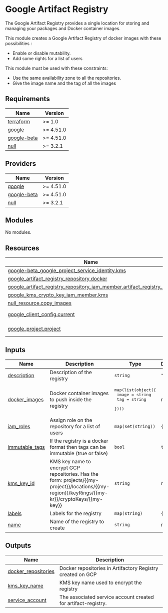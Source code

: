 # Google Artifact Registry

The Google Artifact Registry provides a single location for storing and managing your packages and Docker container images.

This module creates a Google Artifact Registry of docker images with these possibilities :

* Enable or disable mutability.
* Add some rights for a list of users

<!-- Enable or disable the force delete -->
<!-- Choose the encryption type -->
<!-- Set a lifecycle policy -->

This module must be used with these constraints:

* Use the same availability zone to all the repositories.
* Give the image name and the tag of all the images

<!-- BEGIN_TF_DOCS -->
## Requirements

| Name | Version |
|------|---------|
| <a name="requirement_terraform"></a> [terraform](#requirement\_terraform) | >= 1.0 |
| <a name="requirement_google"></a> [google](#requirement\_google) | >= 4.51.0 |
| <a name="requirement_google-beta"></a> [google-beta](#requirement\_google-beta) | >= 4.51.0 |
| <a name="requirement_null"></a> [null](#requirement\_null) | >= 3.2.1 |

## Providers

| Name | Version |
|------|---------|
| <a name="provider_google"></a> [google](#provider\_google) | >= 4.51.0 |
| <a name="provider_google-beta"></a> [google-beta](#provider\_google-beta) | >= 4.51.0 |
| <a name="provider_null"></a> [null](#provider\_null) | >= 3.2.1 |

## Modules

No modules.

## Resources

| Name | Type |
|------|------|
| [google-beta_google_project_service_identity.kms](https://registry.terraform.io/providers/hashicorp/google-beta/latest/docs/resources/google_project_service_identity) | resource |
| [google_artifact_registry_repository.docker](https://registry.terraform.io/providers/hashicorp/google/latest/docs/resources/artifact_registry_repository) | resource |
| [google_artifact_registry_repository_iam_member.artifact_registry_roles](https://registry.terraform.io/providers/hashicorp/google/latest/docs/resources/artifact_registry_repository_iam_member) | resource |
| [google_kms_crypto_key_iam_member.kms](https://registry.terraform.io/providers/hashicorp/google/latest/docs/resources/kms_crypto_key_iam_member) | resource |
| [null_resource.copy_images](https://registry.terraform.io/providers/hashicorp/null/latest/docs/resources/resource) | resource |
| [google_client_config.current](https://registry.terraform.io/providers/hashicorp/google/latest/docs/data-sources/client_config) | data source |
| [google_project.project](https://registry.terraform.io/providers/hashicorp/google/latest/docs/data-sources/project) | data source |

## Inputs

| Name | Description | Type | Default | Required |
|------|-------------|------|---------|:--------:|
| <a name="input_description"></a> [description](#input\_description) | Description of the registry | `string` | `""` | no |
| <a name="input_docker_images"></a> [docker\_images](#input\_docker\_images) | Docker container images to push inside the registry | <pre>map(list(object({<br/>    image = string<br/>    tag   = string<br/>  })))</pre> | n/a | yes |
| <a name="input_iam_roles"></a> [iam\_roles](#input\_iam\_roles) | Assign role on the repository for a list of users | `map(set(string))` | `{}` | no |
| <a name="input_immutable_tags"></a> [immutable\_tags](#input\_immutable\_tags) | If the registry is a docker format then tags can be immutable (true or false) | `bool` | `true` | no |
| <a name="input_kms_key_id"></a> [kms\_key\_id](#input\_kms\_key\_id) | KMS key name to encrypt GCP repositories. Has the form: projects/{{my-project}}/locations/{{my-region}}/keyRings/{{my-kr}}/cryptoKeys/{{my-key}} | `string` | `null` | no |
| <a name="input_labels"></a> [labels](#input\_labels) | Labels for the registry | `map(string)` | `{}` | no |
| <a name="input_name"></a> [name](#input\_name) | Name of the registry to create | `string` | n/a | yes |

## Outputs

| Name | Description |
|------|-------------|
| <a name="output_docker_repositories"></a> [docker\_repositories](#output\_docker\_repositories) | Docker repositories in Artifactory Registry created on GCP |
| <a name="output_kms_key_name"></a> [kms\_key\_name](#output\_kms\_key\_name) | KMS key name used to encrypt the registry |
| <a name="output_service_account"></a> [service\_account](#output\_service\_account) | The associated service account created for artifact-registry. |
<!-- END_TF_DOCS -->